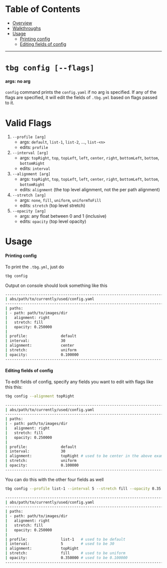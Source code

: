 # Table of Contents
- [Overview](#tbg-config-[arg])
- [Walkthroughs](#walkthroughs)
- [Usage](#usage)
    - [Printing config](#printing-config)
    - [Editing fields of config](#editing-fields-of-config)

---

# `tbg config [--flags]`
#### args: no arg

`config` command prints the `config.yaml` if no arg is specified.
If any of the flags are specified, it will edit the fields of `.tbg.yml`
based on flags passed to it. 

# Valid Flags
1. `--profile [arg]`
    - args: `default`, `list-1`, `list-2`, ..., `list-<n>`
    - edits: `profile`
2. `--interval [arg]`
    - args: `topRight`, `top`, `topLeft`, `left`, `center`, `right`, `bottomLeft`, `bottom`, `bottomRight`
    - edits: `interval`
3. `--alignment [arg]`
    - args: `topRight`, `top`, `topLeft`, `left`, `center`, `right`, `bottomLeft`, `bottom`, `bottomRight`
    - edits: `alignment` (the top level alignment, not the per path alignment)
4. `--stretch [arg]`
    - args: `none`, `fill`, `uniform`, `uniformToFill`
    - edits: `stretch` (top level stretch)
5. `--opacity [arg]`
    - args: any float between 0 and 1 (inclusive)
    - edits: `opacity` (top level opacity)

# Usage
#### Printing config
To print the `.tbg.yml`, just do
```bash
tbg config
```
Output on console should look something like this
```bash
------------------------------------------------------------------------------------
| abs/path/to/currently/used/config.yaml
------------------------------------------------------------------------------------
| paths:
| - path: path/to/images/dir
|   alignment: right
|   stretch: fill
|   opacity: 0.250000
|
| profile:               default
| interval:              30
| alignment:             center
| stretch:               uniform
| opacity:               0.100000
------------------------------------------------------------------------------------
```

#### Editing fields of config
To edit fields of config, specify any fields you want to edit with flags like this this:
```bash
tbg config --alignment topRight
```
```bash
------------------------------------------------------------------------------------
| abs/path/to/currently/used/config.yaml
------------------------------------------------------------------------------------
| paths:
| - path: path/to/images/dir
|   alignment: right
|   stretch: fill
|   opacity: 0.250000
|
| profile:               default
| interval:              30
| alignment:             topRight # used to be center in the above example
| stretch:               uniform
| opacity:               0.100000
------------------------------------------------------------------------------------
```
You can do this with the other four fields as well
```bash
tbg config --profile list-1 --interval 5 --stretch fill --opacity 0.35
```
```bash
------------------------------------------------------------------------------------
| abs/path/to/currently/used/config.yaml
------------------------------------------------------------------------------------
| paths:
| - path: path/to/images/dir
|   alignment: right
|   stretch: fill
|   opacity: 0.250000
|
| profile:               list-1   # used to be default
| interval:              5        # used to be 30
| alignment:             topRight
| stretch:               fill     # used to be uniform
| opacity:               0.350000 # used to be 0.100000
------------------------------------------------------------------------------------
```
